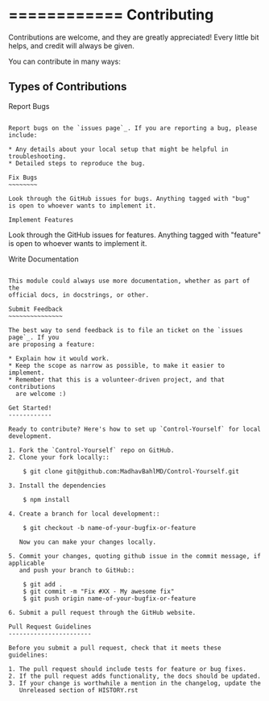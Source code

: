 ============
Contributing
============

Contributions are welcome, and they are greatly appreciated! Every
little bit helps, and credit will always be given.

You can contribute in many ways:

Types of Contributions
----------------------

Report Bugs
~~~~~~~~~~~

Report bugs on the `issues page`_. If you are reporting a bug, please include:

* Any details about your local setup that might be helpful in troubleshooting.
* Detailed steps to reproduce the bug.

Fix Bugs
~~~~~~~~

Look through the GitHub issues for bugs. Anything tagged with "bug"
is open to whoever wants to implement it.

Implement Features
~~~~~~~~~~~~~~~~~~

Look through the GitHub issues for features. Anything tagged with "feature"
is open to whoever wants to implement it.

Write Documentation
~~~~~~~~~~~~~~~~~~~

This module could always use more documentation, whether as part of the
official docs, in docstrings, or other.

Submit Feedback
~~~~~~~~~~~~~~~

The best way to send feedback is to file an ticket on the `issues page`_. If you
are proposing a feature:

* Explain how it would work.
* Keep the scope as narrow as possible, to make it easier to implement.
* Remember that this is a volunteer-driven project, and that contributions
  are welcome :)

Get Started!
------------

Ready to contribute? Here's how to set up `Control-Yourself` for local development.

1. Fork the `Control-Yourself` repo on GitHub.
2. Clone your fork locally::

    $ git clone git@github.com:MadhavBahlMD/Control-Yourself.git

3. Install the dependencies

    $ npm install

4. Create a branch for local development::

    $ git checkout -b name-of-your-bugfix-or-feature

   Now you can make your changes locally.

5. Commit your changes, quoting github issue in the commit message, if applicable
   and push your branch to GitHub::

    $ git add .
    $ git commit -m "Fix #XX - My awesome fix"
    $ git push origin name-of-your-bugfix-or-feature

6. Submit a pull request through the GitHub website.

Pull Request Guidelines
-----------------------

Before you submit a pull request, check that it meets these guidelines:

1. The pull request should include tests for feature or bug fixes.
2. If the pull request adds functionality, the docs should be updated.
3. If your change is worthwhile a mention in the changelog, update the
   Unreleased section of HISTORY.rst
